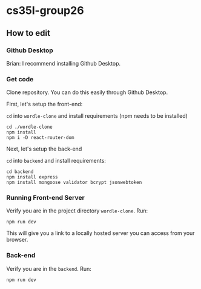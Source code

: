 # cs35l-group26

## How to edit

### Github Desktop

Brian: I recommend installing Github Desktop.

### Get code

Clone repository. You can do this easily through Github Desktop.

First, let's setup the front-end:

`cd` into `wordle-clone` and install requirements (npm needs to be installed)

```shell
cd ./wordle-clone
npm install
npm i -D react-router-dom
```

Next, let's setup the back-end

`cd` into `backend` and install requirements:

```shell
cd backend
npm install express
npm install mongoose validator bcrypt jsonwebtoken
```

### Running Front-end Server

Verify you are in the project directory `wordle-clone`. Run:

```shell
npm run dev
```

This will give you a link to a locally hosted server you can access from your browser.

### Back-end

Verify you are in the `backend`. Run:

```shell
npm run dev
```




